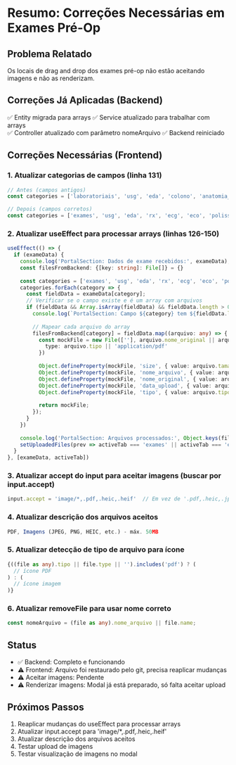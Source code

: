 # Resumo: Correções Necessárias em Exames Pré-Op

## Problema Relatado
Os locais de drag and drop dos exames pré-op não estão aceitando imagens e não as renderizam.

## Correções Já Aplicadas (Backend)

✅ Entity migrada para arrays
✅ Service atualizado para trabalhar com arrays  
✅ Controller atualizado com parâmetro nomeArquivo
✅ Backend reiniciado

## Correções Necessárias (Frontend)

### 1. Atualizar categorias de campos (linha 131)
```typescript
// Antes (campos antigos)
const categories = ['laboratoriais', 'usg', 'eda', 'colono', 'anatomia_patologica', 'tomografia', 'bioimpedancia', 'outros', 'outros2']

// Depois (campos corretos)
const categories = ['exames', 'usg', 'eda', 'rx', 'ecg', 'eco', 'polissonografia', 'outros']
```

### 2. Atualizar useEffect para processar arrays (linhas 126-150)
```typescript
useEffect(() => {
  if (exameData) {
    console.log('PortalSection: Dados de exame recebidos:', exameData);
    const filesFromBackend: {[key: string]: File[]} = {}
    
    const categories = ['exames', 'usg', 'eda', 'rx', 'ecg', 'eco', 'polissonografia', 'outros']
    categories.forEach(category => {
      const fieldData = exameData[category];
      // Verificar se o campo existe e é um array com arquivos
      if (fieldData && Array.isArray(fieldData) && fieldData.length > 0) {
        console.log(`PortalSection: Campo ${category} tem ${fieldData.length} arquivo(s)`);
        
        // Mapear cada arquivo do array
        filesFromBackend[category] = fieldData.map((arquivo: any) => {
          const mockFile = new File([''], arquivo.nome_original || arquivo.nome_arquivo || 'arquivo', { 
            type: arquivo.tipo || 'application/pdf'
          })
          
          Object.defineProperty(mockFile, 'size', { value: arquivo.tamanho || 0, writable: false })
          Object.defineProperty(mockFile, 'nome_arquivo', { value: arquivo.nome_arquivo, writable: false })
          Object.defineProperty(mockFile, 'nome_original', { value: arquivo.nome_original || arquivo.nome_arquivo, writable: false })
          Object.defineProperty(mockFile, 'data_upload', { value: arquivo.data_upload, writable: false })
          Object.defineProperty(mockFile, 'tipo', { value: arquivo.tipo, writable: false })
          
          return mockFile;
        });
      }
    })
    
    console.log('PortalSection: Arquivos processados:', Object.keys(filesFromBackend));
    setUploadedFiles(prev => activeTab === 'exames' || activeTab === 'exames_preop' ? filesFromBackend : prev)
  }
}, [exameData, activeTab])
```

### 3. Atualizar accept do input para aceitar imagens (buscar por input.accept)
```typescript
input.accept = 'image/*,.pdf,.heic,.heif'  // Em vez de '.pdf,.heic,.jpeg,.jpg,.png'
```

### 4. Atualizar descrição dos arquivos aceitos
```typescript
PDF, Imagens (JPEG, PNG, HEIC, etc.) - máx. 50MB
```

### 5. Atualizar detecção de tipo de arquivo para ícone
```typescript
{((file as any).tipo || file.type || '').includes('pdf') ? (
  // ícone PDF
) : (
  // ícone imagem
)}
```

### 6. Atualizar removeFile para usar nome correto
```typescript
const nomeArquivo = (file as any).nome_arquivo || file.name;
```

## Status

- ✅ Backend: Completo e funcionando
- ⚠️ Frontend: Arquivo foi restaurado pelo git, precisa reaplicar mudanças
- ⚠️ Aceitar imagens: Pendente
- ⚠️ Renderizar imagens: Modal já está preparado, só falta aceitar upload

## Próximos Passos

1. Reaplicar mudanças do useEffect para processar arrays
2. Atualizar input.accept para 'image/*,.pdf,.heic,.heif'
3. Atualizar descrição dos arquivos aceitos
4. Testar upload de imagens
5. Testar visualização de imagens no modal
